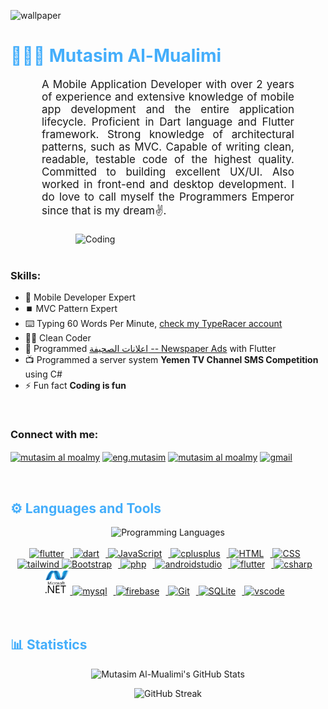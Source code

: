 ![wallpaper](https://jayamwebsolutions.com/img/website.gif)


<h1 style="color: #44AEFB;"> 👨🏻‍💻 Mutasim Al-Mualimi </h1>
<p style="text-align: justify; margin: 0 50px; font-size: 17px;" >
   A Mobile Application Developer with over 2 years of experience and extensive knowledge of mobile app development and the entire application lifecycle. Proficient in Dart language and Flutter framework. Strong knowledge of architectural patterns, such as MVC. Capable of writing clean, readable, testable code of the highest quality. Committed to building excellent UX/UI. Also worked in front-end and desktop development. I do love to call myself the Programmers Emperor since that is my dream✌️.
<br>
<br>
</p>    

<img align="right" alt="Coding" width="400" src="https://cdn.dribbble.com/users/1162077/screenshots/3848914/programmer.gif">

<br>
<br>
<h3 align="left">Skills:</h3>

- 📱 Mobile Developer Expert
- ⏹️ MVC Pattern Expert
- ⌨️ Typing 60 Words Per Minute, <a href = "https://data.typeracer.com/pit/profile?user=mutasim_2001">check my TypeRacer account</a> 
- 👌🏻 Clean Coder
- 📰 Programmed [اعلانات الصحيفة -- Newspaper Ads](https://play.google.com/store/apps/details?id=com.althawrah.althawrah) with Flutter 
- 📺 Programmed a server system **Yemen TV Channel SMS Competition** using C#
- ⚡ Fun fact **Coding is fun**

<br>

<h3 align="left">Connect with me:</h3>
<p align="left">
<a title ="facebook" href="https://fb.com/mutasim al moalmy" target="_blank"><img align="center" src="https://raw.githubusercontent.com/rahuldkjain/github-profile-readme-generator/master/src/images/icons/Social/facebook.svg" alt="mutasim al moalmy" height="30" width="40" /></a>
<a title ="Instagram" href="https://instagram.com/eng.mutasim" target="_blank"><img align="center" src="https://raw.githubusercontent.com/rahuldkjain/github-profile-readme-generator/master/src/images/icons/Social/instagram.svg" alt="eng.mutasim" height="30" width="40" /></a>
<a title ="whatsapp" href="https://wa.me/967774569423" target="_blank"><img align="center" src="https://raw.githubusercontent.com/rahuldkjain/github-profile-readme-generator/master/src/images/icons/Social/whatsapp.svg" alt="mutasim al moalmy" height="30" width="40" /></a>
<a title="mutasim.business2020@gmail.com" href="mailto:mutasim.business2020@gmail.com" target="_blank">
        <img align="center" src="https://user-images.githubusercontent.com/78341798/194531383-ddb2b774-5bb9-491c-b601-4a4a7d9792fb.svg" alt="gmail" width="40px"/>
    </a>
</p>

<br>

<!-- Languages and Tools -->

<h2 style="color: #44AEFB">⚙️ Languages and Tools</h2>
<div align="center" style="display:block;">
    <img width="100px" alt="Programming Languages" src="https://user-images.githubusercontent.com/78341798/194531121-47b0119a-ce00-439d-b586-125f86acb098.png"/> 
</div>
<br>   
<!-- Icons Resources -->
<!-- https://devicon.dev/ -->
<!-- https://cdn.jsdelivr.net/npm/simple-icons@v3/icons/ -->
<div align="center">
    <a href="https://flutter.dev/" target="_blank" rel="noreferrer">
        <img  alt="flutter" height="50px" style="padding-right:10px; ;" src="https://cdn.jsdelivr.net/gh/devicons/devicon/icons/flutter/flutter-original.svg"/>
    </a>
    <a href="https://dart.dev/" target="_blank" rel="noreferrer">
        <img  alt="dart" height="50px" style="padding-right:10px;" src="https://cdn.jsdelivr.net/gh/devicons/devicon/icons/dart/dart-original.svg"/>
    </a>
    <a href="https://developer.mozilla.org/en-US/docs/Web/JavaScript" target="_blank" rel="noreferrer">
      <img  alt="JavaScript" height="50px" style="padding-right:10px;" src="https://cdn.jsdelivr.net/gh/devicons/devicon/icons/javascript/javascript-plain.svg"/>
  </a>
  <a href="https://learn.microsoft.com/en-us/cpp/cpp/?view=msvc-170" target="_blank" rel="noreferrer">
      <img  alt="cplusplus" height="50px" style="padding-right:10px;" src="https://cdn.jsdelivr.net/gh/devicons/devicon/icons/cplusplus/cplusplus-original.svg"/>
  </a>
  <a href="https://developer.mozilla.org/en-US/docs/Web/HTML" target="_blank" rel="noreferrer">
      <img  alt="HTML" height="50px" style="padding-right:10px;" src="https://cdn.jsdelivr.net/gh/devicons/devicon/icons/html5/html5-original.svg"/>
  </a>
  <a href="https://developer.mozilla.org/en-US/docs/Web/CSS" target="_blank" rel="noreferrer">
      <img  alt="CSS" height="50px" style="padding-right:10px;" src="https://cdn.jsdelivr.net/gh/devicons/devicon/icons/css3/css3-original.svg"/>
  </a>
   <a href="https://tailwindcss.com/" target="_blank" rel="noreferrer"> <img src="https://www.vectorlogo.zone/logos/tailwindcss/tailwindcss-icon.svg" alt="tailwind" width="40" height="40"/> </a>
  <a href="https://getbootstrap.com/" target="_blank" rel="noreferrer">
      <img  alt="Bootstrap" height="50px" style="padding-right:10px;" src="https://cdn.jsdelivr.net/gh/devicons/devicon/icons/bootstrap/bootstrap-original.svg"/>
  </a>
  <a href="https://www.php.com/" target="_blank" rel="noreferrer">
      <img  alt="php" height="50px" style="padding-right:10px;" src="https://cdn.jsdelivr.net/gh/devicons/devicon/icons/php/php-original.svg"/>
  </a>
    <a href="https://developer.android.com/" target="_blank" rel="noreferrer">
      <img  alt="androidstudio" height="50px" style="padding-right:10px;" src="https://cdn.jsdelivr.net/gh/devicons/devicon/icons/androidstudio/androidstudio-original.svg"/>
  </a>
    <a href="https://www.android.com/" target="_blank" rel="noreferrer">
        <img  alt="flutter" height="50px" style="padding-right:10px; ;" src="https://cdn.jsdelivr.net/gh/devicons/devicon/icons/android/android-original.svg"/>
    </a>
  <a href="https://dotnet.microsoft.com/en-us/languages/csharp/" target="_blank" rel="noreferrer">
      <img  alt="csharp" height="50px" style="padding-right:10px;" src="https://cdn.jsdelivr.net/gh/devicons/devicon/icons/csharp/csharp-original.svg" />
  </a>    
  <a href="https://dotnet.microsoft.com/" target="_blank" rel="noreferrer"> <img src="https://raw.githubusercontent.com/devicons/devicon/master/icons/dot-net/dot-net-original-wordmark.svg" alt="dotnet" width="40" height="40"/> </a>
  <a href="https://www.mysql.com/" target="_blank" rel="noreferrer">
      <img  alt="mysql" height="50px" style="padding-right:10px;" src="https://cdn.jsdelivr.net/gh/devicons/devicon/icons/mysql/mysql-original.svg"/>
  </a>
  <a href="https://firebase.google.com/" target="_blank" rel="noreferrer">
      <img  alt="firebase" height="50px" style="padding-right:10px;" src="https://cdn.jsdelivr.net/gh/devicons/devicon/icons/firebase/firebase-plain.svg"/>
  </a>
  <a href="https://git-scm.com/" target="_blank" rel="noreferrer">
      <img  alt="Git" height="50px" style="padding-right:10px;" src="https://cdn.jsdelivr.net/gh/devicons/devicon/icons/git/git-original.svg"/>
  </a>
  <a href="https://www.sqlite.org/index.html" target="_blank" rel="noreferrer">
      <img  alt="SQLite" height="50px" style="padding-right:10px;" src="https://cdn.jsdelivr.net/gh/devicons/devicon/icons/sqlite/sqlite-original.svg"/>
  </a>
  <a href="https://code.visualstudio.com/" target="_blank" rel="noreferrer">
      <img  alt="vscode" height="50px" style="padding-right:10px;"src="https://cdn.jsdelivr.net/gh/devicons/devicon/icons/vscode/vscode-original.svg"/>
  </a> 
  </a>
</div>
<br>
<br>

<!-- Statistics -->

<h2 style="color: #44AEFB">📊 Statistics</h2>

<!-- Begin Stats Cards -->
<div class="stats" align="center">

![Mutasim Al-Mualimi's GitHub Stats](https://github-readme-stats.vercel.app/api?username=programmersEmperor&hide=stars&count_private=true&show_icons=true&theme=algolia&border_radius=20)

![GitHub Streak](https://streak-stats.demolab.com?user=programmersEmperor&count_private=true&theme=algolia&border_radius=20)
    
<!-- compact programming languages layout -->
<!-- ![Most Used Languages](https://github-readme-stats.vercel.app/api/top-langs/?username=programmersEmperor&layout=compact&show_icons=true&theme=algolia&border_radius=20) -->
</div>
<!--  End Stats Cards -->
